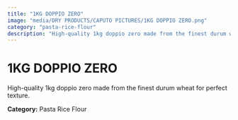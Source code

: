 ```yaml
---
title: "1KG DOPPIO ZERO"
image: "media/DRY PRODUCTS/CAPUTO PICTURES/1KG DOPPIO ZERO.png"
category: "pasta-rice-flour"
description: "High-quality 1kg doppio zero made from the finest durum wheat for perfect texture."
---
```


# 1KG DOPPIO ZERO

High-quality 1kg doppio zero made from the finest durum wheat for perfect texture.

**Category:** Pasta Rice Flour
